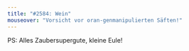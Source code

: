 ```yaml
---
title: "#2584: Wein"
mouseover: "Vorsicht vor oran-genmanipulierten Säften!"
---
```


PS:
Alles Zaubersupergute, kleine Eule!

